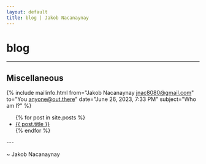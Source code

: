 ```yaml
---
layout: default
title: blog | Jakob Nacanaynay
---
```


# blog

---

## Miscellaneous

{% include mailinfo.html from="Jakob Nacanaynay <jnac8080@gmail.com>" to="You <anyone@out.there>" date="June 26, 2023, 7:33 PM" subject="Who am I?" %}

<ul>
{% for post in site.posts %}
    <li><a href="{{ post.url }}">{{ post.title }}</a></li>
{% endfor %}
</ul>

\-\-\-

~ Jakob Nacanaynay
